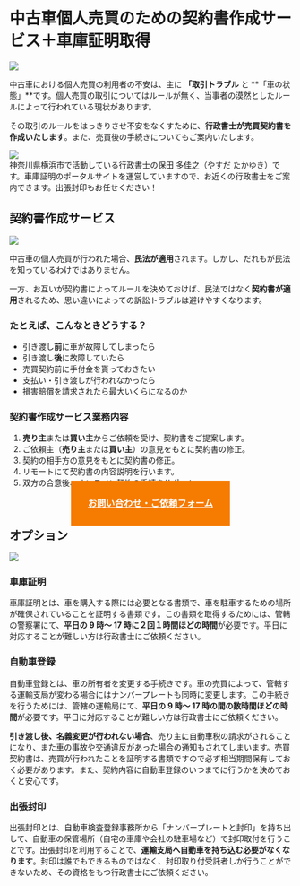 # <i class="mdi mdi-handshake-outline" style="font-size:32px;color:#f67b01;position: relative;top: 6px;right: 4px;"></i>中古車個人売買のための契約書作成サービス＋車庫証明取得

<img src="https://homepage.gsss.pro/wp-content/uploads/2023/08/1.png">

中古車における個人売買の利用者の不安は、主に **「取引トラブル** と **「車の状態」**です。個人売買の取引についてはルールが無く、当事者の漠然としたルールによって行われている現状があります。

その取引のルールをはっきりさせ不安をなくすために、**行政書士が売買契約書を作成いたします**。また、売買後の手続きについてもご案内いたします。

<div class="border">
<img style="max-width: 300px;" src="https://homepage.gsss.pro/wp-content/uploads/2023/08/image-768x474.png">
<div>
神奈川県横浜市で活動している行政書士の保田 多佳之（やすだ たかゆき）です。車庫証明のポータルサイトを運営していますので、お近くの行政書士をご案内できます。出張封印もお任せください！
</div>
</div>

## 契約書作成サービス

<img src="https://homepage.gsss.pro/wp-content/uploads/2023/08/ffc3bc2166e76f08cabb15fc618f9f28.png">

中古車の個人売買が行われた場合、**民法が適用**されます。しかし、だれもが民法を知っているわけではありません。

一方、お互いが契約書によってルールを決めておけば、民法ではなく**契約書が適用**されるため、思い違いによっての訴訟トラブルは避けやすくなります。

<div class="border">
<h3>たとえば、こんなときどうする？</h3>

- 引き渡し**前**に車が故障してしまったら
- 引き渡し**後**に故障していたら
- 売買契約前に手付金を貰っておきたい
- 支払い・引き渡しが行われなかったら
- 損害賠償を請求されたら最大いくらになるのか

</div>

### 契約書作成サービス業務内容

1. **売り主**または**買い主**からご依頼を受け、契約書をご提案します。
1. ご依頼主（**売り主**または**買い主**）の意見をもとに契約書の修正。
1. 契約の相手方の意見をもとに契約書の修正。
1. リモートにて契約書の内容説明を行います。
1. 双方の合意後、オンライン契約の手続きサポート。

<div style="text-align: center;">
<a href="#contact" class="search__action__content__primary v-btn v-btn--is-elevated v-btn--has-bg theme--light elevation-1 v-size--large" style="background-color:#f67b01;border-color:#f67b01;color: white;font-weight: bold;;padding: 30px;font-size: 16px;margin: 12px 0 20px;z-index: 100;">
<i class="mdi mdi-email-outline" style="font-size:32px;"></i>
お問い合わせ・ご依頼フォーム
</a>
</div>

## オプション

<img src="https://homepage.gsss.pro/wp-content/uploads/2023/08/6.png">

### 車庫証明

車庫証明とは、車を購入する際には必要となる書類で、車を駐車するための場所が確保されていることを証明する書類です。この書類を取得するためには、管轄の警察署にて、**平日の 9 時～ 17 時に２回１時間ほどの時間**が必要です。平日に対応することが難しい方は行政書士にご依頼ください。

### 自動車登録

自動車登録とは、車の所有者を変更する手続きです。車の売買によって、管轄する運輸支局が変わる場合にはナンバープレートも同時に変更します。この手続きを行うためには、管轄の運輸局にて、**平日の 9 時～ 17 時の間の数時間ほどの時間**が必要です。平日に対応することが難しい方は行政書士にご依頼ください。

<div class="border">
<strong>引き渡し後、名義変更が行われない場合</strong>、売り主に自動車税の請求がされることになり、また車の事故や交通違反があった場合の通知もされてしまいます。売買契約書は、売買が行われたことを証明する書類ですので必ず相当期間保有しておく必要があります。また、契約内容に自動車登録のいつまでに行うかを決めておくと安心です。
</div>

### 出張封印

出張封印とは、自動車検査登録事務所から「ナンバープレートと封印」を持ち出して、自動車の保管場所（自宅の車庫や会社の駐車場など）で封印取付を行うことです。出張封印を利用することで、**運輸支局へ自動車を持ち込む必要がなくなります**。封印は誰でもできるものではなく、封印取り付受託者しか行うことができないため、その資格をもつ行政書士にご依頼ください。
